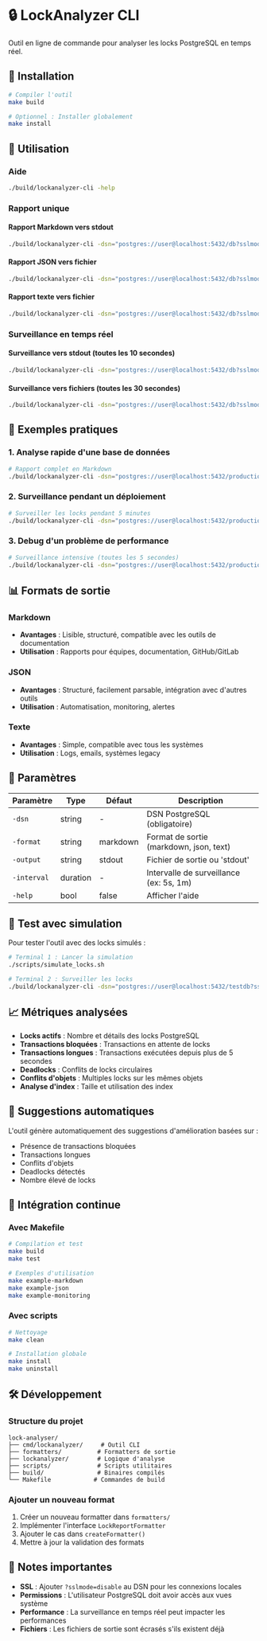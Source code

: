 # 🔒 LockAnalyzer CLI

Outil en ligne de commande pour analyser les locks PostgreSQL en temps réel.

## 🚀 Installation

```bash
# Compiler l'outil
make build

# Optionnel : Installer globalement
make install
```

## 📖 Utilisation

### Aide

```bash
./build/lockanalyzer-cli -help
```

### Rapport unique

#### Rapport Markdown vers stdout

```bash
./build/lockanalyzer-cli -dsn="postgres://user@localhost:5432/db?sslmode=disable" -format=markdown
```

#### Rapport JSON vers fichier

```bash
./build/lockanalyzer-cli -dsn="postgres://user@localhost:5432/db?sslmode=disable" -format=json -output=report.json
```

#### Rapport texte vers fichier

```bash
./build/lockanalyzer-cli -dsn="postgres://user@localhost:5432/db?sslmode=disable" -format=text -output=report.txt
```

### Surveillance en temps réel

#### Surveillance vers stdout (toutes les 10 secondes)

```bash
./build/lockanalyzer-cli -dsn="postgres://user@localhost:5432/db?sslmode=disable" -interval=10s
```

#### Surveillance vers fichiers (toutes les 30 secondes)

```bash
./build/lockanalyzer-cli -dsn="postgres://user@localhost:5432/db?sslmode=disable" -interval=30s -output=monitoring.md
```

## 🎯 Exemples pratiques

### 1. Analyse rapide d'une base de données

```bash
# Rapport complet en Markdown
./build/lockanalyzer-cli -dsn="postgres://user@localhost:5432/production?sslmode=disable" -format=markdown
```

### 2. Surveillance pendant un déploiement

```bash
# Surveiller les locks pendant 5 minutes
./build/lockanalyzer-cli -dsn="postgres://user@localhost:5432/production?sslmode=disable" -interval=15s -output=deployment_monitoring.json
```

### 3. Debug d'un problème de performance

```bash
# Surveillance intensive (toutes les 5 secondes)
./build/lockanalyzer-cli -dsn="postgres://user@localhost:5432/production?sslmode=disable" -interval=5s -format=text
```

## 📊 Formats de sortie

### Markdown

- **Avantages** : Lisible, structuré, compatible avec les outils de documentation
- **Utilisation** : Rapports pour équipes, documentation, GitHub/GitLab

### JSON

- **Avantages** : Structuré, facilement parsable, intégration avec d'autres outils
- **Utilisation** : Automatisation, monitoring, alertes

### Texte

- **Avantages** : Simple, compatible avec tous les systèmes
- **Utilisation** : Logs, emails, systèmes legacy

## 🔧 Paramètres

| Paramètre   | Type     | Défaut   | Description                             |
| ----------- | -------- | -------- | --------------------------------------- |
| `-dsn`      | string   | -        | DSN PostgreSQL (obligatoire)            |
| `-format`   | string   | markdown | Format de sortie (markdown, json, text) |
| `-output`   | string   | stdout   | Fichier de sortie ou 'stdout'           |
| `-interval` | duration | -        | Intervalle de surveillance (ex: 5s, 1m) |
| `-help`     | bool     | false    | Afficher l'aide                         |

## 🧪 Test avec simulation

Pour tester l'outil avec des locks simulés :

```bash
# Terminal 1 : Lancer la simulation
./scripts/simulate_locks.sh

# Terminal 2 : Surveiller les locks
./build/lockanalyzer-cli -dsn="postgres://user@localhost:5432/testdb?sslmode=disable" -interval=5s
```

## 📈 Métriques analysées

- **Locks actifs** : Nombre et détails des locks PostgreSQL
- **Transactions bloquées** : Transactions en attente de locks
- **Transactions longues** : Transactions exécutées depuis plus de 5 secondes
- **Deadlocks** : Conflits de locks circulaires
- **Conflits d'objets** : Multiples locks sur les mêmes objets
- **Analyse d'index** : Taille et utilisation des index

## 🚨 Suggestions automatiques

L'outil génère automatiquement des suggestions d'amélioration basées sur :

- Présence de transactions bloquées
- Transactions longues
- Conflits d'objets
- Deadlocks détectés
- Nombre élevé de locks

## 🔄 Intégration continue

### Avec Makefile

```bash
# Compilation et test
make build
make test

# Exemples d'utilisation
make example-markdown
make example-json
make example-monitoring
```

### Avec scripts

```bash
# Nettoyage
make clean

# Installation globale
make install
make uninstall
```

## 🛠️ Développement

### Structure du projet

```
lock-analyser/
├── cmd/lockanalyzer/     # Outil CLI
├── formatters/          # Formatters de sortie
├── lockanalyzer/        # Logique d'analyse
├── scripts/             # Scripts utilitaires
├── build/               # Binaires compilés
└── Makefile            # Commandes de build
```

### Ajouter un nouveau format

1. Créer un nouveau formatter dans `formatters/`
2. Implémenter l'interface `LockReportFormatter`
3. Ajouter le cas dans `createFormatter()`
4. Mettre à jour la validation des formats

## 📝 Notes importantes

- **SSL** : Ajouter `?sslmode=disable` au DSN pour les connexions locales
- **Permissions** : L'utilisateur PostgreSQL doit avoir accès aux vues système
- **Performance** : La surveillance en temps réel peut impacter les performances
- **Fichiers** : Les fichiers de sortie sont écrasés s'ils existent déjà
